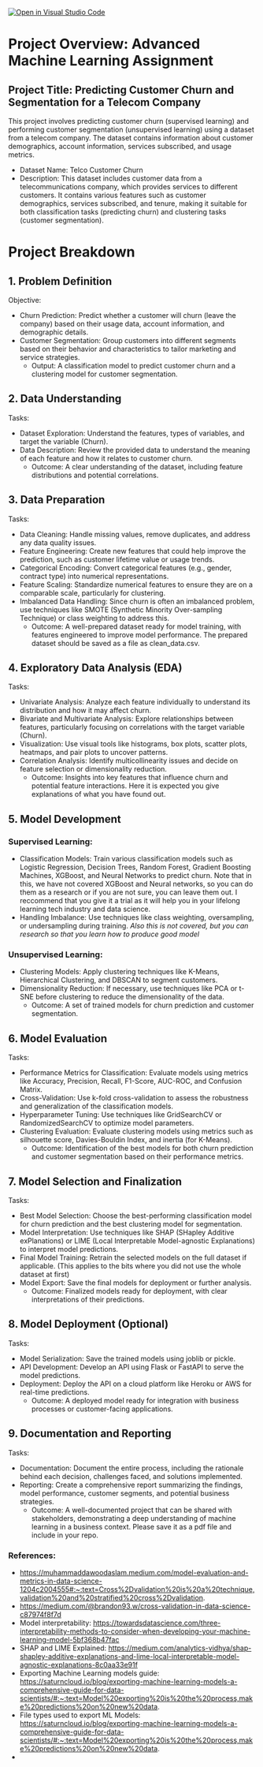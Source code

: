 [![Open in Visual Studio Code](https://classroom.github.com/assets/open-in-vscode-2e0aaae1b6195c2367325f4f02e2d04e9abb55f0b24a779b69b11b9e10269abc.svg)](https://classroom.github.com/online_ide?assignment_repo_id=15538997&assignment_repo_type=AssignmentRepo)
# Project Overview: Advanced Machine Learning Assignment
## Project Title: Predicting Customer Churn and Segmentation for a Telecom Company

This project involves predicting customer churn (supervised learning) and performing customer segmentation (unsupervised learning) using a dataset from a telecom company. The dataset contains information about customer demographics, account information, services subscribed, and usage metrics.

- Dataset Name: Telco Customer Churn
- Description: This dataset includes customer data from a telecommunications company, which provides services to different customers. It contains various features such as customer demographics, services subscribed, and tenure, making it suitable for both classification tasks (predicting churn) and clustering tasks (customer segmentation).


# Project Breakdown
## 1. Problem Definition
Objective:
- Churn Prediction: Predict whether a customer will churn (leave the company) based on their usage data, account information, and demographic details.
- Customer Segmentation: Group customers into different segments based on their behavior and characteristics to tailor marketing and service strategies.
  - Output: A classification model to predict customer churn and a clustering model for customer segmentation.

## 2. Data Understanding
Tasks:
- Dataset Exploration: Understand the features, types of variables, and target the variable (Churn).
- Data Description: Review the provided data to understand the meaning of each feature and how it relates to customer churn. 
  - Outcome: A clear understanding of the dataset, including feature distributions and potential correlations.

## 3. Data Preparation
Tasks:
- Data Cleaning: Handle missing values, remove duplicates, and address any data quality issues.
- Feature Engineering: Create new features that could help improve the prediction, such as customer lifetime value or usage trends.
- Categorical Encoding: Convert categorical features (e.g., gender, contract type) into numerical representations.
- Feature Scaling: Standardize numerical features to ensure they are on a comparable scale, particularly for clustering.
- Imbalanced Data Handling: Since churn is often an imbalanced problem, use techniques like SMOTE (Synthetic Minority Over-sampling Technique) or class weighting to address this.
   - Outcome: A well-prepared dataset ready for model training, with features engineered to improve model performance. The prepared dataset should be saved as a file as clean_data.csv. 


## 4. Exploratory Data Analysis (EDA)
Tasks:
- Univariate Analysis: Analyze each feature individually to understand its distribution and how it may affect churn.
- Bivariate and Multivariate Analysis: Explore relationships between features, particularly focusing on correlations with the target variable (Churn).
- Visualization: Use visual tools like histograms, box plots, scatter plots, heatmaps, and pair plots to uncover patterns.
- Correlation Analysis: Identify multicollinearity issues and decide on feature selection or dimensionality reduction.
  - Outcome: Insights into key features that influence churn and potential feature interactions. Here it is expected you give explanations of what you have found out. 


## 5. Model Development
### Supervised Learning:
- Classification Models: Train various classification models such as Logistic Regression, Decision Trees, Random Forest, Gradient Boosting Machines, XGBoost, and Neural Networks to predict churn. Note that in this, we have not covered XGBoost and Neural networks, so you can do them as a research or if you are not sure, you can leave them out. I reccommend that you give it a trial as it will help you in your lifelong learning tech industry and data science. 
- Handling Imbalance: Use techniques like class weighting, oversampling, or undersampling during training. *Also this is not covered, but you can research so that you learn how to produce good model*
### Unsupervised Learning:
- Clustering Models: Apply clustering techniques like K-Means, Hierarchical Clustering, and DBSCAN to segment customers.
- Dimensionality Reduction: If necessary, use techniques like PCA or t-SNE before clustering to reduce the dimensionality of the data.
    - Outcome: A set of trained models for churn prediction and customer segmentation.


## 6. Model Evaluation
Tasks:
- Performance Metrics for Classification: Evaluate models using metrics like Accuracy, Precision, Recall, F1-Score, AUC-ROC, and Confusion Matrix.
- Cross-Validation: Use k-fold cross-validation to assess the robustness and generalization of the classification models.
- Hyperparameter Tuning: Use techniques like GridSearchCV or RandomizedSearchCV to optimize model parameters.
- Clustering Evaluation: Evaluate clustering models using metrics such as silhouette score, Davies-Bouldin Index, and inertia (for K-Means).
  - Outcome: Identification of the best models for both churn prediction and customer segmentation based on their performance metrics.


## 7. Model Selection and Finalization
Tasks:
- Best Model Selection: Choose the best-performing classification model for churn prediction and the best clustering model for segmentation.
- Model Interpretation: Use techniques like SHAP (SHapley Additive exPlanations) or LIME (Local Interpretable Model-agnostic Explanations) to interpret model predictions.
- Final Model Training: Retrain the selected models on the full dataset if applicable. (This applies to the bits where you did not use the whole dataset at first)
- Model Export: Save the final models for deployment or further analysis.
  - Outcome: Finalized models ready for deployment, with clear interpretations of their predictions.


## 8. Model Deployment (Optional)
Tasks:
- Model Serialization: Save the trained models using joblib or pickle.
- API Development: Develop an API using Flask or FastAPI to serve the model predictions.
- Deployment: Deploy the API on a cloud platform like Heroku or AWS for real-time predictions.
   - Outcome: A deployed model ready for integration with business processes or customer-facing applications.


## 9. Documentation and Reporting
Tasks:
- Documentation: Document the entire process, including the rationale behind each decision, challenges faced, and solutions implemented.
- Reporting: Create a comprehensive report summarizing the findings, model performance, customer segments, and potential business strategies.
  - Outcome: A well-documented project that can be shared with stakeholders, demonstrating a deep understanding of machine learning in a business context. Please save it as a pdf file and include in your repo. 


### References: 
- https://muhammaddawoodaslam.medium.com/model-evaluation-and-metrics-in-data-science-1204c2004555#:~:text=Cross%2Dvalidation%20is%20a%20technique,validation%20and%20stratified%20cross%2Dvalidation.
- https://medium.com/@brandon93.w/cross-validation-in-data-science-c87974f8f7d
- Model interpretability: https://towardsdatascience.com/three-interpretability-methods-to-consider-when-developing-your-machine-learning-model-5bf368b47fac
- SHAP and LIME Explained: https://medium.com/analytics-vidhya/shap-shapley-additive-explanations-and-lime-local-interpretable-model-agnostic-explanations-8c0aa33e91f
- Exporting Machine Learning models guide: https://saturncloud.io/blog/exporting-machine-learning-models-a-comprehensive-guide-for-data-scientists/#:~:text=Model%20exporting%20is%20the%20process,make%20predictions%20on%20new%20data.
- File types used to export ML Models: https://saturncloud.io/blog/exporting-machine-learning-models-a-comprehensive-guide-for-data-scientists/#:~:text=Model%20exporting%20is%20the%20process,make%20predictions%20on%20new%20data.
- 
